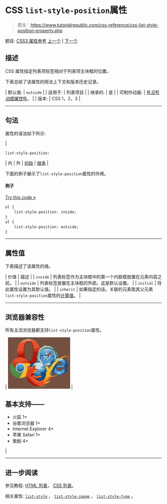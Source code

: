 # CSS `list-style-position`属性

> 原文：<https://www.tutorialrepublic.com/css-reference/css-list-style-position-property.php>

题目: [CSS3 属性参考](css3-properties.php) [上一个](css-list-style-image-property.php) | [下一个](css-list-style-type-property.php)

## 描述

CSS 属性指定列表项标签相对于列表项主块框的位置。

下表总结了该属性的用法上下文和版本历史记录。

| 默认值: | `outside` |
| 适用于: | 列表项目 |
| 继承的: | 是 |
| 可制作动画: | [号*见*号*动图属性*号](css-animatable-properties.php)。 |
| 版本: | CSS 1，2，3 |

* * *

## 句法

属性的语法如下所示:

| 

```
list-style-position: 
```

 | 内 &#124; 外 &#124; [初始](../definitions.php#initial) &#124; [继承](../definitions.php#inherit) |

下面的例子展示了`list-style-position`属性的作用。

#### 例子

[Try this code »](../codelab.php?topic=css&file=list-style-position-property "Try this code using online Editor")

```
ol {
    list-style-position: inside;
}
ul {
    list-style-position: outside;
}
```

* * *

## 属性值

下表描述了该属性的值。

| 价值 | 描述 |
| `inside` | 列表标签作为主块框中的第一个内联框放置在元素内容之前。 |
| `outside` | 列表标签放置在主块框的外部。这是默认设置。 |
| `initial` | 将此属性设置为其默认值。 |
| `inherit` | 如果指定的话，关联的元素取其父元素`list-style-position`属性的[计算值](../definitions.php#computed-value)。 |

* * *

## 浏览器兼容性

所有主流浏览器都支持`list-style-position`属性。

| ![Browsers Icon](img/e9331123c77668c1832e541c2fca1002.png) | 

## 基本支持——

*   火狐 1+
*   谷歌浏览器 1+
*   Internet Explorer 4+
*   苹果 Safari 1+
*   歌剧 4+

 |

* * *

## 进一步阅读

参见教程: [HTML 列表](../html-tutorial/html-lists.php)， [CSS 列表](../css-tutorial/css-lists.php)。

相关属性: [`list-style`](css-list-style-property.php) ， [`list-style-image`](css-list-style-image-property.php) ， [`list-style-type`](css-list-style-type-property.php) 。